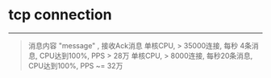 # tcp connection
---
> 消息内容 "message" , 接收Ack消息
> 单核CPU, > 35000连接, 每秒 4条消息, CPU达到100%, PPS >  28万
> 单核CPU, >  8000连接, 每秒20条消息, CPU达到100%, PPS ~= 32万
